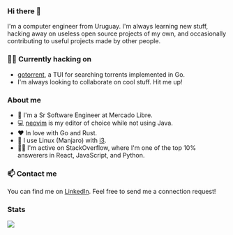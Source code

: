 ### Hi there 👋

I'm a computer engineer from Uruguay. I'm always learning new stuff, hacking away on useless open source projects of my own, and occasionally contributing to useful projects made by other people.

### 🐱‍💻 Currently hacking on

- [gotorrent](https://github.com/ismaelpadilla/gotorrent), a TUI for searching torrents implemented in Go.
- I'm always looking to collaborate on cool stuff. Hit me up!

### About me

- 🏢 I'm a Sr Software Engineer at Mercado Libre.
- 💻 [neovim](https://github.com/neovim/neovim) is my editor of choice while not using Java.
- ❤ In love with Go and Rust.
- 🐧 I use Linux (Manjaro) with [i3](https://i3wm.org/).
- 💪🏻 I'm active on StackOverflow, where I'm one of the top 10% answerers in React, JavaScript, and Python.

### 📫 Contact me

You can find me on [LinkedIn](https://www.linkedin.com/in/ismaelpadilla/). Feel free to send me a connection request!

### Stats

<img src="https://github-readme-stats.vercel.app/api?username=ismaelpadilla&count_private=true&show_icons=true&theme=radical"/>


<!--
**ismaelpadilla/ismaelpadilla** is a ✨ _special_ ✨ repository because its `README.md` (this file) appears on your GitHub profile.

Here are some ideas to get you started:

- 🔭 I’m currently working on ...
- 🌱 I’m currently learning ...
- 👯 I’m looking to collaborate on ...
- 🤔 I’m looking for help with ...
- 💬 Ask me about ...
- 📫 How to reach me: ...
- 😄 Pronouns: ...
- ⚡ Fun fact: ...
-->
